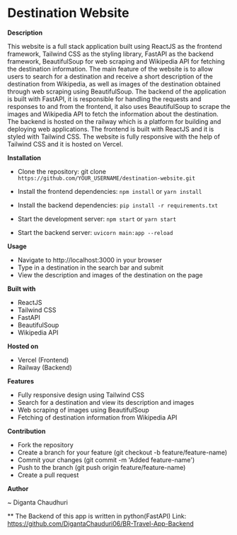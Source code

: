 # Destination Website

**Description**

This website is a full stack application built using ReactJS as the frontend framework, Tailwind CSS as the styling library, FastAPI as the backend framework, BeautifulSoup for web scraping and Wikipedia API for fetching the destination information. The main feature of the website is to allow users to search for a destination and receive a short description of the destination from Wikipedia, as well as images of the destination obtained through web scraping using BeautifulSoup. The backend of the application is built with FastAPI, it is responsible for handling the requests and responses to and from the frontend, it also uses BeautifulSoup to scrape the images and Wikipedia API to fetch the information about the destination. The backend is hosted on the railway which is a platform for building and deploying web applications. The frontend is built with ReactJS and it is styled with Tailwind CSS. The website is fully responsive with the help of Tailwind CSS and it is hosted on Vercel.


**Installation**

* Clone the repository: git clone `https://github.com/YOUR_USERNAME/destination-website.git`

* Install the frontend dependencies: `npm install` or `yarn install`

* Install the backend dependencies: `pip install -r requirements.txt`

* Start the development server: `npm start` or `yarn start`

* Start the backend server: `uvicorn main:app --reload`

**Usage**

* Navigate to http://localhost:3000 in your browser
* Type in a destination in the search bar and submit
* View the description and images of the destination on the page

**Built with**

* ReactJS
* Tailwind CSS
* FastAPI
* BeautifulSoup
* Wikipedia API

**Hosted on**

* Vercel (Frontend)
* Railway (Backend)

**Features**

* Fully responsive design using Tailwind CSS
* Search for a destination and view its description and images
* Web scraping of images using BeautifulSoup
* Fetching of destination information from Wikipedia API

**Contribution**

* Fork the repository
* Create a branch for your feature (git checkout -b feature/feature-name)
* Commit your changes (git commit -m 'Added feature-name')
* Push to the branch (git push origin feature/feature-name)
* Create a pull request


**Author**

~ Diganta Chaudhuri


** The Backend of this app is written in python(FastAPI) Link: https://github.com/DigantaChauduri06/BR-Travel-App-Backend
